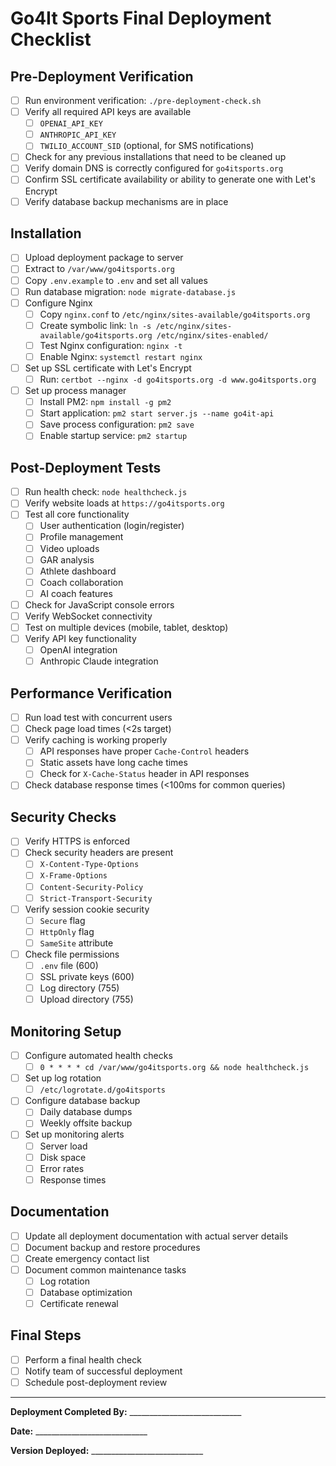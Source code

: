 # Go4It Sports Final Deployment Checklist

## Pre-Deployment Verification

- [ ] Run environment verification: `./pre-deployment-check.sh`
- [ ] Verify all required API keys are available
  - [ ] `OPENAI_API_KEY`
  - [ ] `ANTHROPIC_API_KEY`
  - [ ] `TWILIO_ACCOUNT_SID` (optional, for SMS notifications)
- [ ] Check for any previous installations that need to be cleaned up
- [ ] Verify domain DNS is correctly configured for `go4itsports.org`
- [ ] Confirm SSL certificate availability or ability to generate one with Let's Encrypt
- [ ] Verify database backup mechanisms are in place

## Installation

- [ ] Upload deployment package to server
- [ ] Extract to `/var/www/go4itsports.org`
- [ ] Copy `.env.example` to `.env` and set all values
- [ ] Run database migration: `node migrate-database.js`
- [ ] Configure Nginx
  - [ ] Copy `nginx.conf` to `/etc/nginx/sites-available/go4itsports.org`
  - [ ] Create symbolic link: `ln -s /etc/nginx/sites-available/go4itsports.org /etc/nginx/sites-enabled/`
  - [ ] Test Nginx configuration: `nginx -t`
  - [ ] Enable Nginx: `systemctl restart nginx`
- [ ] Set up SSL certificate with Let's Encrypt
  - [ ] Run: `certbot --nginx -d go4itsports.org -d www.go4itsports.org`
- [ ] Set up process manager
  - [ ] Install PM2: `npm install -g pm2`
  - [ ] Start application: `pm2 start server.js --name go4it-api`
  - [ ] Save process configuration: `pm2 save`
  - [ ] Enable startup service: `pm2 startup`

## Post-Deployment Tests

- [ ] Run health check: `node healthcheck.js`
- [ ] Verify website loads at `https://go4itsports.org`
- [ ] Test all core functionality
  - [ ] User authentication (login/register)
  - [ ] Profile management
  - [ ] Video uploads
  - [ ] GAR analysis
  - [ ] Athlete dashboard
  - [ ] Coach collaboration
  - [ ] AI coach features
- [ ] Check for JavaScript console errors
- [ ] Verify WebSocket connectivity
- [ ] Test on multiple devices (mobile, tablet, desktop)
- [ ] Verify API key functionality
  - [ ] OpenAI integration
  - [ ] Anthropic Claude integration

## Performance Verification

- [ ] Run load test with concurrent users
- [ ] Check page load times (<2s target)
- [ ] Verify caching is working properly
  - [ ] API responses have proper `Cache-Control` headers
  - [ ] Static assets have long cache times
  - [ ] Check for `X-Cache-Status` header in API responses
- [ ] Check database response times (<100ms for common queries)

## Security Checks

- [ ] Verify HTTPS is enforced
- [ ] Check security headers are present
  - [ ] `X-Content-Type-Options`
  - [ ] `X-Frame-Options`
  - [ ] `Content-Security-Policy`
  - [ ] `Strict-Transport-Security`
- [ ] Verify session cookie security
  - [ ] `Secure` flag
  - [ ] `HttpOnly` flag
  - [ ] `SameSite` attribute
- [ ] Check file permissions
  - [ ] `.env` file (600)
  - [ ] SSL private keys (600)
  - [ ] Log directory (755)
  - [ ] Upload directory (755)

## Monitoring Setup

- [ ] Configure automated health checks
  - [ ] `0 * * * * cd /var/www/go4itsports.org && node healthcheck.js`
- [ ] Set up log rotation
  - [ ] `/etc/logrotate.d/go4itsports`
- [ ] Configure database backup
  - [ ] Daily database dumps
  - [ ] Weekly offsite backup
- [ ] Set up monitoring alerts
  - [ ] Server load
  - [ ] Disk space
  - [ ] Error rates
  - [ ] Response times

## Documentation

- [ ] Update all deployment documentation with actual server details
- [ ] Document backup and restore procedures
- [ ] Create emergency contact list
- [ ] Document common maintenance tasks
  - [ ] Log rotation
  - [ ] Database optimization
  - [ ] Certificate renewal

## Final Steps

- [ ] Perform a final health check
- [ ] Notify team of successful deployment
- [ ] Schedule post-deployment review

---

**Deployment Completed By:** ____________________________

**Date:** ____________________________

**Version Deployed:** ____________________________